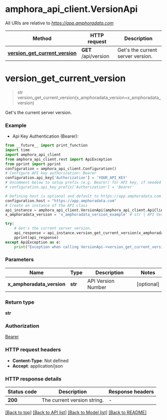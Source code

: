 # amphora_api_client.VersionApi

All URIs are relative to *https://app.amphoradata.com*

Method | HTTP request | Description
------------- | ------------- | -------------
[**version_get_current_version**](VersionApi.md#version_get_current_version) | **GET** /api/version | Get&#39;s the current server version.


# **version_get_current_version**
> str version_get_current_version(x_amphoradata_version=x_amphoradata_version)

Get's the current server version.

### Example

* Api Key Authentication (Bearer):
```python
from __future__ import print_function
import time
import amphora_api_client
from amphora_api_client.rest import ApiException
from pprint import pprint
configuration = amphora_api_client.Configuration()
# Configure API key authorization: Bearer
configuration.api_key['Authorization'] = 'YOUR_API_KEY'
# Uncomment below to setup prefix (e.g. Bearer) for API key, if needed
# configuration.api_key_prefix['Authorization'] = 'Bearer'

# Defining host is optional and default to https://app.amphoradata.com
configuration.host = "https://app.amphoradata.com"
# Create an instance of the API class
api_instance = amphora_api_client.VersionApi(amphora_api_client.ApiClient(configuration))
x_amphoradata_version = 'x_amphoradata_version_example' # str | API Version Number (optional)

try:
    # Get's the current server version.
    api_response = api_instance.version_get_current_version(x_amphoradata_version=x_amphoradata_version)
    pprint(api_response)
except ApiException as e:
    print("Exception when calling VersionApi->version_get_current_version: %s\n" % e)
```

### Parameters

Name | Type | Description  | Notes
------------- | ------------- | ------------- | -------------
 **x_amphoradata_version** | **str**| API Version Number | [optional] 

### Return type

**str**

### Authorization

[Bearer](../README.md#Bearer)

### HTTP request headers

 - **Content-Type**: Not defined
 - **Accept**: application/json

### HTTP response details
| Status code | Description | Response headers |
|-------------|-------------|------------------|
**200** | The current version string. |  -  |

[[Back to top]](#) [[Back to API list]](../README.md#documentation-for-api-endpoints) [[Back to Model list]](../README.md#documentation-for-models) [[Back to README]](../README.md)

